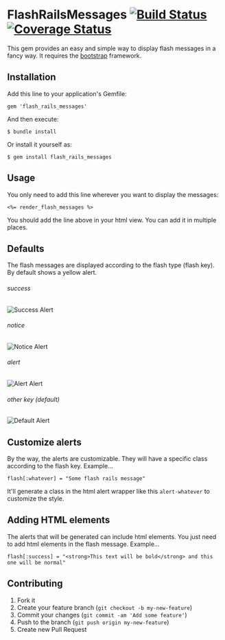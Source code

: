 # FlashRailsMessages [![Build Status](https://travis-ci.org/alejandrogutierrez/flash_rails_messages.png?branch=master)](https://travis-ci.org/alejandrogutierrez/flash_rails_messages) [![Coverage Status](https://coveralls.io/repos/alejandrogutierrez/flash_rails_messages/badge.png)](https://coveralls.io/r/alejandrogutierrez/flash_rails_messages)

This gem provides an easy and simple way to display flash messages in a fancy way. It requires the
[bootstrap](http://twitter.github.io/bootstrap)
framework.

## Installation

Add this line to your application's Gemfile:

    gem 'flash_rails_messages'

And then execute:

    $ bundle install

Or install it yourself as:

    $ gem install flash_rails_messages

## Usage

You only need to add this line wherever you want to display the messages:

    <%= render_flash_messages %>

You should add the line above in your html view. You can add it in multiple places.

## Defaults

The flash messages are displayed according to the flash type (flash key). By default shows a yellow alert.

###### success
![Success Alert](https://raw.github.com/alejandrogutierrez/flash_rails_messages/master/images/success.png)

###### notice
![Notice Alert](https://raw.github.com/alejandrogutierrez/flash_rails_messages/master/images/notice.png)

###### alert
![Alert Alert](https://raw.github.com/alejandrogutierrez/flash_rails_messages/master/images/alert.png)

###### other key (default)
![Default Alert](https://raw.github.com/alejandrogutierrez/flash_rails_messages/master/images/default.png)

## Customize alerts

By the way, the alerts are customizable. They will have a specific class according to the flash key. Example...

    flash[:whatever] = "Some flash rails message"

It'll generate a class in the html alert wrapper like this `alert-whatever` to customize the style.

## Adding HTML elements

The alerts that will be generated can include html elements. You just need to add html elements in the flash message.
Example...

    flash[:success] = "<strong>This text will be bold</strong> and this one will be normal"

## Contributing

1. Fork it
2. Create your feature branch (`git checkout -b my-new-feature`)
3. Commit your changes (`git commit -am 'Add some feature'`)
4. Push to the branch (`git push origin my-new-feature`)
5. Create new Pull Request
